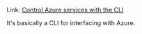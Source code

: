 Link: [Control Azure services with the CLI](https://learn.microsoft.com/en-us/training/modules/control-azure-services-with-cli/1-introduction)

It's basically a CLI for interfacing with Azure.
